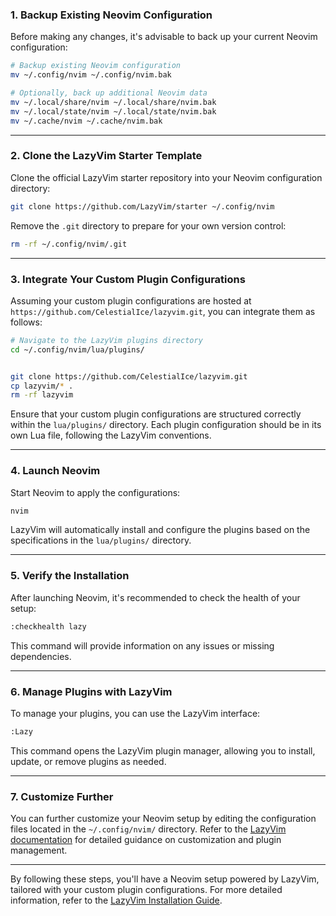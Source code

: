 

### 1. **Backup Existing Neovim Configuration**

Before making any changes, it's advisable to back up your current Neovim configuration:

```sh
# Backup existing Neovim configuration
mv ~/.config/nvim ~/.config/nvim.bak

# Optionally, back up additional Neovim data
mv ~/.local/share/nvim ~/.local/share/nvim.bak
mv ~/.local/state/nvim ~/.local/state/nvim.bak
mv ~/.cache/nvim ~/.cache/nvim.bak
```

---

### 2. **Clone the LazyVim Starter Template**

Clone the official LazyVim starter repository into your Neovim configuration directory:

```sh
git clone https://github.com/LazyVim/starter ~/.config/nvim
```

Remove the `.git` directory to prepare for your own version control:

```sh
rm -rf ~/.config/nvim/.git
```

---

### 3. **Integrate Your Custom Plugin Configurations**

Assuming your custom plugin configurations are hosted at `https://github.com/CelestialIce/lazyvim.git`, you can integrate them as follows:

```sh
# Navigate to the LazyVim plugins directory
cd ~/.config/nvim/lua/plugins/


git clone https://github.com/CelestialIce/lazyvim.git
cp lazyvim/* .
rm -rf lazyvim
```

Ensure that your custom plugin configurations are structured correctly within the `lua/plugins/` directory. Each plugin configuration should be in its own Lua file, following the LazyVim conventions.

---

### 4. **Launch Neovim**

Start Neovim to apply the configurations:

```sh
nvim
```

LazyVim will automatically install and configure the plugins based on the specifications in the `lua/plugins/` directory.

---

### 5. **Verify the Installation**

After launching Neovim, it's recommended to check the health of your setup:

```sh
:checkhealth lazy
```

This command will provide information on any issues or missing dependencies.

---

### 6. **Manage Plugins with LazyVim**

To manage your plugins, you can use the LazyVim interface:

```sh
:Lazy
```

This command opens the LazyVim plugin manager, allowing you to install, update, or remove plugins as needed.

---

### 7. **Customize Further**

You can further customize your Neovim setup by editing the configuration files located in the `~/.config/nvim/` directory. Refer to the [LazyVim documentation](https://lazyvim.github.io/) for detailed guidance on customization and plugin management.

---

By following these steps, you'll have a Neovim setup powered by LazyVim, tailored with your custom plugin configurations. For more detailed information, refer to the [LazyVim Installation Guide](https://lazyvim.github.io/installation). 
